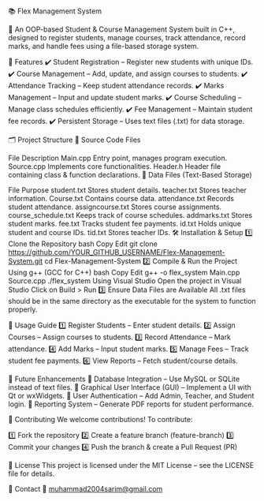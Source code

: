 📚 Flex Management System

🔹 An OOP-based Student & Course Management System built in C++, designed to register students, manage courses, track attendance, record marks, and handle fees using a file-based storage system.

📌 Features
✔️ Student Registration – Register new students with unique IDs.
✔️ Course Management – Add, update, and assign courses to students.
✔️ Attendance Tracking – Keep student attendance records.
✔️ Marks Management – Input and update student marks.
✔️ Course Scheduling – Manage class schedules efficiently.
✔️ Fee Management – Maintain student fee records.
✔️ Persistent Storage – Uses text files (.txt) for data storage.

🗂 Project Structure
📂 Source Code Files

File	Description
Main.cpp	Entry point, manages program execution.
Source.cpp	Implements core functionalities.
Header.h	Header file containing class & function declarations.
📂 Data Files (Text-Based Storage)

File	Purpose
student.txt	Stores student details.
teacher.txt	Stores teacher information.
Course.txt	Contains course data.
attendance.txt	Records student attendance.
assigncourse.txt	Stores course assignments.
course_schedule.txt	Keeps track of course schedules.
addmarks.txt	Stores student marks.
fee.txt	Tracks student fee payments.
id.txt	Holds unique student and course IDs.
tid.txt	Stores teacher IDs.
🛠 Installation & Setup
1️⃣ Clone the Repository
bash
Copy
Edit
git clone https://github.com/YOUR_GITHUB_USERNAME/Flex-Management-System.git
cd Flex-Management-System
2️⃣ Compile & Run the Project
Using g++ (GCC for C++)
bash
Copy
Edit
g++ -o flex_system Main.cpp Source.cpp
./flex_system
Using Visual Studio
Open the project in Visual Studio
Click on Build > Run
3️⃣ Ensure Data Files are Available
All .txt files should be in the same directory as the executable for the system to function properly.

📌 Usage Guide
1️⃣ Register Students – Enter student details.
2️⃣ Assign Courses – Assign courses to students.
3️⃣ Record Attendance – Mark attendance.
4️⃣ Add Marks – Input student marks.
5️⃣ Manage Fees – Track student fee payments.
6️⃣ View Reports – Fetch student/course details.

🚀 Future Enhancements
🔹 Database Integration – Use MySQL or SQLite instead of text files.
🔹 Graphical User Interface (GUI) – Implement a UI with Qt or wxWidgets.
🔹 User Authentication – Add Admin, Teacher, and Student login.
🔹 Reporting System – Generate PDF reports for student performance.

🔗 Contributing
We welcome contributions! To contribute:

1️⃣ Fork the repository
2️⃣ Create a feature branch (feature-branch)
3️⃣ Commit your changes
4️⃣ Push the branch & create a Pull Request (PR)

📜 License
This project is licensed under the MIT License – see the LICENSE file for details.

📩 Contact
📧 muhammad2004sarim@gmail.com
